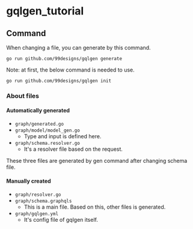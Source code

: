 # gqlgen_tutorial

## Command

When changing a file, you can generate by this command.
```
go run github.com/99designs/gqlgen generate
```

Note: at first, the below command is needed to use.
```
go run github.com/99designs/gqlgen init
```


### About files


#### Automatically generated
- `graph/generated.go`
- `graph/model/model_gen.go`
  - Type and input is defined here.
- `graph/schema.resolver.go`
  - It's a resolver file based on the request.

These three files are generated by gen command after changing schema file.

#### Manually created
- `graph/resolver.go`
- `graph/schema.graphqls`
  - This is a main file. Based on this, other files is generated.
- `graph/gqlgen.yml`
  - It's config file of gqlgen itself.
